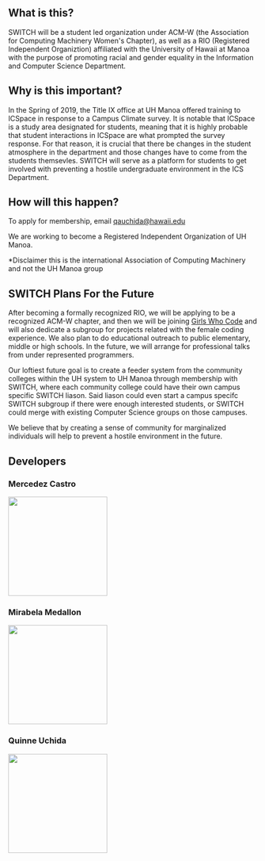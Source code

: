 ## What is this?

SWITCH will be a student led organization under ACM-W (the Association for Computing Machinery Women's Chapter), as well as a RIO (Registered Independent Organiztion) affiliated with the University of Hawaii at Manoa with the purpose of promoting racial and gender equality in the Information and Computer Science Department. 

## Why is this important?
In the Spring of 2019, the Title IX office at UH Manoa offered training to ICSpace in response to a Campus Climate survey.  It is notable that ICSpace is a study area designated for students, meaning that it is highly probable that student interactions in ICSpace are what prompted the survey response. For that reason, it is crucial that there be changes in the student atmosphere in the department and those changes have to come from the students themsevles. SWITCH will serve as a platform for students to get involved with preventing a hostile undergraduate environment in the ICS Department. 

## How will this happen?

To apply for membership, email qauchida@hawaii.edu

We are working to become a Registered Independent Organization of UH Manoa.

*Disclaimer this is the international Association of Computing Machinery and not the UH Manoa group

## SWITCH Plans For the Future
After becoming a formally recognized RIO, we will be applying to be a recognized ACM-W chapter, and then we will be joining [Girls Who Code](https://girlswhocode.com/) and will also dedicate a subgroup for projects related with the female coding experience. We also plan to do educational outreach to public elementary, middle or high schools. In the future, we will arrange for professional talks from under represented programmers. 

Our loftiest future goal is to create a feeder system from the community colleges within the UH system to UH Manoa through membership with SWITCH, where each community college could have their own campus specific SWITCH liason. Said liason could even start a campus specifc SWITCH subgroup if there were enough interested students, or SWITCH could merge with existing Computer Science groups on those campuses. 

We believe that by creating a sense of community for marginalized individuals will help to prevent a hostile environment in the future. 

## Developers

<h3>Mercedez Castro</h3>
                <a href="https://mercedezcastro.github.io">
                    <img width="200" height="200" src="https://raw.githubusercontent.com/mercedezcastro/mercedezcastro.github.io/master/IMG_7187.jpg" />
                <a/>
            <h3>Mirabela Medallon</h3>
              <a href="https://miraabela.github.io/">
                      <img width="200" height="200" src="https://miraabela.github.io/images/b.jpg"/>
                </a>
          <h3>Quinne Uchida</h3>
                <a href="https://qauchida.github.io/">  
                    <img  width="200" height="200" src="https://qauchida.github.io/images/quinne.jpg"/>
                </a>
